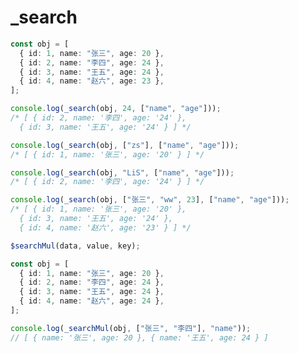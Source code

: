 # _search

<ContainerBox title="介绍">
<template #desc>
支持各种关键属性搜索、支持拼音搜索、支持拼音简写搜索、不区分大小写、支持模糊查询

如果输入框清空查询，则返回所有数据
</template>
</ContainerBox>

<ContainerBox title="基础用法" noGap>
<template #desc>

依赖于`pinyin-pro`插件
</template>

```ts
const obj = [
  { id: 1, name: "张三", age: 20 },
  { id: 2, name: "李四", age: 24 },
  { id: 3, name: "王五", age: 24 },
  { id: 4, name: "赵六", age: 23 },
];

console.log(_search(obj, 24, ["name", "age"]));
/* [ { id: 2, name: '李四', age: '24' },
  { id: 3, name: '王五', age: '24' } ] */

console.log(_search(obj, ["zs"], ["name", "age"]));
/* [ { id: 1, name: '张三', age: '20' } ] */

console.log(_search(obj, "LiS", ["name", "age"]));
/* [ { id: 2, name: '李四', age: '24' } ] */

console.log(_search(obj, ["张三", "ww", 23], ["name", "age"]));
/* [ { id: 1, name: '张三', age: '20' },
  { id: 3, name: '王五', age: '24' },
  { id: 4, name: '赵六', age: '23' } ] */
```

<CodeBox>
<template #codes>

```ts
import { match as _pinyinMatch } from "pinyin-pro";

/**
 * @description 正则搜索
 * @param data 需要搜索的数据
 * @param value 搜索的值
 * @param keys 搜索的键名
 * @param highlight 是否高亮
 */
export const _search = <T>(
  data: T[],
  value: string | string[],
  keys: string | string[],
  highlight = false,
): T[] => {
  if (!Array.isArray(value) && value === "") {
    return data;
  }

  const arr: T[] = [];

  // 根据给定的值和键名进行搜索
  const fn = (searchValue: string, key: string): void => {
    const reg = new RegExp(searchValue.toLowerCase(), "i"); // 创建正则表达式
    data.forEach((item: any) => {
      item[key] = item[key].toString(); // 确保属性为字符串

      if (_pinyinMatch(item[key], searchValue, { precision: "start" })) {
        // 匹配拼音或属性值
        if (highlight && searchValue) {
          item[key] = item[key].replace(
            reg,
            (match: string) => `<i style="color:var(--blue)">${match}</i>`,
          ); // 高亮匹配部分
        }
        arr.push(item);
      }
    });
  };

  if (Array.isArray(keys)) {
    keys.forEach((key: string) => fn(value as string, key)); // 遍历键名进行搜索
  } else if (Array.isArray(value)) {
    value.forEach((val: string) => {
      if (Array.isArray(keys)) {
        keys.forEach((key: string) => fn(val, key)); // 遍历值和键名进行搜索
      } else {
        fn(val, keys); // 单个键名和多个值进行搜索
      }
    });
  } else {
    fn(value, keys); // 单个值和单个键名进行搜索
  }

  return arr;
};
```
</template>
</CodeBox>
</ContainerBox>

<ContainerBox title="针对 Element UI 的下拉多选进行查询">
<template #desc>
此时不需要依赖任何函数，但不支持拼音查询，况且也不可能拼音查询

如果下拉框清空查询，则需要使用`[""]`去查询，这样查询才能返回所有数据
</template>

```ts
$searchMul(data, value, key);
```

```ts
const obj = [
  { id: 1, name: "张三", age: 20 },
  { id: 2, name: "李四", age: 24 },
  { id: 3, name: "王五", age: 24 },
  { id: 4, name: "赵六", age: 24 },
];

console.log(_searchMul(obj, ["张三", "李四"], "name"));
// [ { name: '张三', age: 20 }, { name: '王五', age: 24 } ]
```

<CodeBox>
<template #codes>

```ts
export function _searchMul(data, value, key) {
  let arr = [];

  function fn(item) {
    let reg = new RegExp(item, "i");
    arr.push(
      ...data.filter((item) => {
        return reg.test(item[key]);
      })
    );
  }
  value.forEach((item) => {
    fn(item);
  });
  return arr;
}
```
</template>
</CodeBox>
</ContainerBox>
